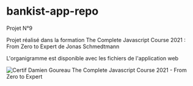 # bankist-app-repo
Projet N°9


Projet réalisé dans la formation The Complete Javascript Course 2021 : From Zero to Expert de Jonas Schmedtmann


L'organigramme est disponible avec les fichiers de l'application web



![Certif Damien Goureau The Complete Javascript Course 2021 - From Zero to Expert](https://user-images.githubusercontent.com/90900880/134646739-4cd884d6-adb3-45f4-b470-98e95da4a400.jpg)
